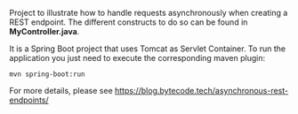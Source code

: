 Project to illustrate how to handle requests asynchronously when creating a REST endpoint. The different constructs
to do so can be found in **MyController.java**.

It is a Spring Boot project that uses Tomcat as Servlet Container. To run the application you just need to execute
the corresponding maven plugin:

```mvn spring-boot:run```


For more details, please see https://blog.bytecode.tech/asynchronous-rest-endpoints/


